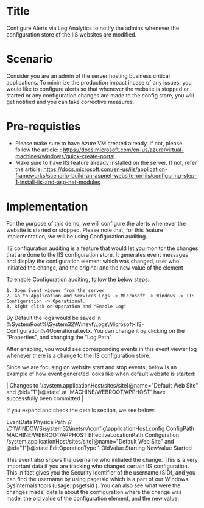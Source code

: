 # Title 

 Configure Alerts via Log Analytics to notify the admins whenever the configuration store of the IIS websites are modified. 

# Scenario 


Consider you are an admin of the server hosting business critical applications. To minimize the production impact incase of any issues, you would like to configure alerts so that whenever the website is stopped or started or any configuration changes are made to the config store, you will get notified and you can take corrective measures. 

# Pre-requisties 

  - Please make sure to have Azure VM created already. If not, please follow the article: : https://docs.microsoft.com/en-us/azure/virtual-machines/windows/quick-create-portal.
  - Make sure to have IIS feature already installed on the server. If not, refer the article: https://docs.microsoft.com/en-us/iis/application-frameworks/scenario-build-an-aspnet-website-on-iis/configuring-step-1-install-iis-and-asp-net-modules


# Implementation 

For the purpose of this demo, we will configure the alerts whenever the website is started or stopped. Please note that, for this feature implementation, we will be using Configuration auditing. 

IIS configuration auditing is a feature that would let you monitor the changes that are done to the IIS configuration store. It generates event messages and display the configuration element which was changed, user who initiated the change, and the original and the new value of the element

To enable Configuration auditing, follow the below steps: 

	1. Open Event viewer from the server
	2. Go to Application and Services Logs -> Microsoft -> Windows -> IIS Configuration -> Operational. 
	3. Right click on Operation and "Enable Log"

By Default  the logs would be saved in 
%SystemRoot%\System32\Winevt\Logs\Microsoft-IIS-Configuration%4Operational.evtx. You can change it by clicking on the “Properties”, and changing the “Log Path”

After enabling, you would see corresponding events in this event viewer log whenever there is a change to the IIS configuration store.

Since we are focusing on website start and stop events, below is an example of how event generated looks like when default website is started: 

| Changes to '/system.applicationHost/sites/site[@name="Default Web Site" and @id="1"]/@state' at 'MACHINE/WEBROOT/APPHOST' have successfully been committed |

If you expand and check the details section, we see below: 

EventData
PhysicalPath
\\?\C:\WINDOWS\system32\inetsrv\config\applicationHost.config
ConfigPath
MACHINE/WEBROOT/APPHOST
EffectiveLocationPath
Configuration
/system.applicationHost/sites/site[@name="Default Web Site" and @id="1"]/@state
EditOperationType
1
OldValue
Starting
NewValue
Started

This event also shows the username who initiated the change. This is a very important data if you are tracking who changed certain IIS configuration. This in fact gives you the Security Identifier of the username (SID), and you can find the username by using psgetsid which is a part of our Windows Sysinternals tools (usage: psgetsid <SID>).
You can also see what were the changes made, details about the configuration where the change was made, the old value of the configuration element, and the new value.




